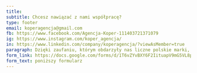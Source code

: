 ```yaml
---
title:   
subtitle: Chcesz nawiązać z nami współpracę?
type: footer
email: koperagencja@gmail.com
fb: https://www.facebook.com/Agencja-Koper-111403721371079
ig: https://www.instagram.com/koper_agencja/
in: https://www.linkedin.com/company/koperagencja/?viewAsMember=true
paragraph: Dzięki zaufaniu, którym obdarzyły nas liczne polskie marki, zdecydowaliśmy się na prowadzenie rekrutacji klientów, dla których moglibyśmy realizować działania z  zakresu social media marketingu. Zależy nam na tym, żeby współpraca była partnerska i efektywna. Chcemy mieć pewność, że agencja Koper realnie przyczyni się do wzrostu zasięgów na profilach klienta w mediach społecznościowych. Myślisz, że nasza organizacja może mieć znaczący wpływ na rozwój Twojego przedsiębiorstwa? Wypełnij proszę
form_link: https://docs.google.com/forms/d/1T6vZYvBXY6F2IituapV9mG5VL8pYp1XorQmLMpsqSRc/edit
form_text: poniższy formularz
---
```

